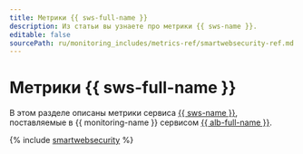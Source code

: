 ```yaml
---
title: Метрики {{ sws-full-name }}
description: Из статьи вы узнаете про метрики {{ sws-name }}.
editable: false
sourcePath: ru/monitoring_includes/metrics-ref/smartwebsecurity-ref.md
---
```


# Метрики {{ sws-full-name }}


В этом разделе описаны метрики сервиса [{{ sws-name }}](../../smartwebsecurity/), поставляемые в {{ monitoring-name }} сервисом [{{ alb-full-name }}](../../application-load-balancer/).

{% include [smartwebsecurity](../../_includes/monitoring/metrics-ref/smartwebsecurity.md) %}